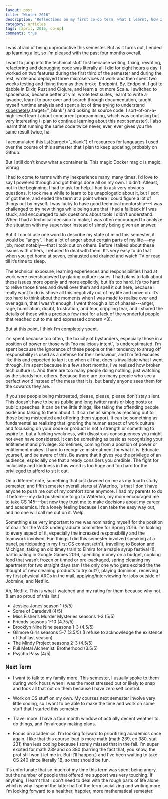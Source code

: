 ```yaml
---
layout: post
title: "Winter 2016"
description: "Reflections on my first co-op term, what I learnt, how I spent my free time, and goals for 2B."
category: articles
tags: [april, 2016, co-op]
comments: true
---
```

I was afraid of being unproductive this semester. But as it turns out, I ended up learning a lot, so I’m pleased with the past four months overall. 

I want to jump into the technical stuff first because writing, fixing, rewriting, refactoring and debugging code was literally all I did for eight hours a day. I worked on two features during the first third of the semester and during the rest, wrote and deployed three microservices at work and then spent two weeks testing and fixing them as they broke. Endpoint. By. Endpoint. I got to dabble in Elixir, Rust and Clojure, and learn a lot more Scala. I switched to spacemacs, became better at vim, wrote test suites, learnt to write a javadoc, learnt to pore over and search through documentation, taught myself runtime analysis and spent a lot of time trying to understand [kubernetes](http://kubernetes.io/){:target="_blank"} and poking its source code. I sort-of-on-a-high-level learnt about concurrent programming, which was confusing but very interesting (I plan to continue learning about this next semester). I also learnt that running the same code twice never, ever, ever gives you the same result twice, ha.

I accumulated this [list](https://docs.google.com/document/d/1P1835K9Ayscs3PHmgvqobvYJDdTvdrthBRzN5SJaBss/edit?usp=sharing){:target="_blank"} of resources for languages I used over the course of this semester that I plan to keep updating, probably on Github.

But I still don’t know what a container is. This magic Docker magic is magic. \shrug

I had to come to terms with my inexperience many, many times. I’d love to say I powered through and got things done all on my own. I didn’t. Atleast, not in the beginning. I had to ask for help. I had to ask very obvious questions. It took me a while to learn to be unapologetic about it, but I sort of got there, and ended the term at a point where I could figure a lot of things out by myself. I was lucky to have good technical mentorship---I was challenged to try new things while being sure that I had a fallback if I was stuck, and encouraged to ask questions about tools I didn’t understand. When I had a technical decision to make, I was often encouraged to analyze the situation with my supervisor instead of simply being given an answer.

But if I could use one word to describe my state of mind this semester, it would be “angry”. I had a lot of anger about certain parts of my life---my job, most notably---that I took out on others. Before I talked about these issues with others, I refused to deal with them. It’s very easy to do that when you get home at seven, exhausted and drained and watch TV or read till it’s time to sleep.

The technical exposure, learning experiences and responsibilities I had at work were overshadowed by glaring culture issues. I had plans to talk about these issues more openly and more explicitly, but it’s too hard. It’s too hard to relive those times and dwell over them and spell it out here, because I really want to do is shove all this negativity out of my life and move on. It’s too hard to think about the moments when I was made to realise over and over again, that I wasn’t enough. I went through a lot of phases---anger, rage, humiliation, doubt, frustration, and fear, crippling fear, and I shared the details of those with a precious few (not for a lack of the wonderful people that reached out to me and expressed concern <3).

But at this point, I think I’m completely spent.

I’m spent because too often, the toxicity of bystanders, especially those in a position of power or those with “no malicious intent”, is underestimated. I’m spent because the ignorance of these people or their tendency to shrug off responsibility is used as a defense for their behaviour, and I’m fed excuses like this and expected to lap it up when all that does is invalidate what I went through. I’m spent because in a few short months, I’ve realized how broken tech culture is. And there are too many people doing nothing, just watching as the shards hurt others. Because there are too many people who see a perfect world instead of the mess that it is, but barely anyone sees them for the cowards they are.

If you see people being mistreated, please, please, please don’t stay silent. This doesn’t have to be as public and long twitter rants or blog posts or public speeches. It can be the little things, like taking the offending people aside and talking to them about it. It can be as simple as reaching out to those being mistreated and offering them support. It can be something as fundamental as realizing that ignoring the human aspect of work culture and focussing on your code or product is not a strength or something to aspire to, but a fucking weakness, with disastrous consequences you might not even have considered. It can be something as basic as recognizing your entitlement and privilege. Sometimes, coming from a position of power or entitlement makes it hard to recognize mistreatment for what it is. Educate yourself, and be aware of this. Be aware that it gives you the privilege of an audience, especially one that already considers you credible. The fight for inclusivity and kindness in this world is too huge and too hard for the privileged to afford to sit it out.

On a different note, something that just dawned on me as my fourth study semester, and fifth semester overall starts at Waterloo, is that I don’t have anyone to push me out of my comfort zone anymore. I had my parents to do it before---my dad pushed me to go to Waterloo, my mom encouraged me to take CS 145---but now they trust me to make decisions about my career and academics. It’s a lonely feeling because I can take the easy way out, and no one will call me out on it. Welp.

Something else very important to me was nominating myself for the position of chair for the WiCS undergraduate committee for Spring 2016. I’m looking to every aspect of it, especially the increased responsibility and the teamwork involved. Fun things I did this semester involved speaking at a panel, participating in my first CS contest (eth1), travelling to Boston and Michigan, taking an old timey train to Elmira for a maple syrup festival (!), participating in Google Games 2016, spending money on a budget, cooking food that wasn’t frozen or tinned or pre-packaged, spring cleaning my apartment for two straight days (am I the only one who gets excited the the thought of new cleaning products to try out?), playing dominion, receiving my first physical ARCs in the mail, applying/interviewing for jobs outside of Jobmine, and Netflix.

Ah, Netflix. This is what I watched and my rating for them because why not. (I am so proud of this list.)

- Jessica Jones season 1 (5/5)
- Some of Daredevil (4/5)
- Miss Fisher’s Murder Mysteries seasons 1-3 (5/5)
- Friends seasons 1-10 (4.75/5)
- Brooklyn Nine Nine seasons 1-3 (4.5/5)
- Gilmore Girls seasons 5-7 (3.5/5) (I refuse to acknowledge the existence of that last season)
- The Mindy Project seasons 2-3 (4.5/5)
- Full Metal Alchemist: Brotherhood (3.5/5)
- Psycho Pass (4/5)

### Next Term

- I want to talk to my family more. This semester, I usually spoke to them during work hours when I was the most stressed out or likely to snap and took all that out on them because I have zero self control.

- Work on CS stuff on my own. My courses next semester involve very little coding, so I want to be able to make the time and work on some stuff that I started this semester.

- Travel more. I have a four month window of actually decent weather to do things, and I’m already making plans.

- Focus on academics. I’m looking forward to prioritizing academics once again. I like that this course load is more math (math 239, co 380, stat 231) than less coding because I sorely missed that in the fall. I’m super excited for math 239 and co 380 (barring the fact that, you know, the prof still won’t let me in. But it’ll happen.) and I've been waiting to take CS 240 since literally 1B, so that should be fun.

It's unfortunate that so much of my time this term was spent being angry, but the number of people that offered me support was very touching. If anything, I learnt that I don't need to deal with the rough parts of life alone, which is why I spend the latter half of the term socializing and writing more. I'm looking forward to a healther, happier, more mathematical semester.
